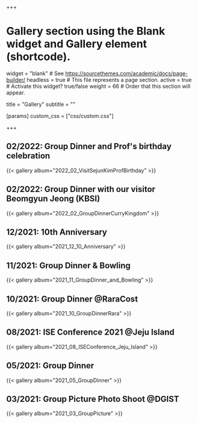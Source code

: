 +++
# Gallery section using the Blank widget and Gallery element (shortcode).
widget = "blank"  # See https://sourcethemes.com/academic/docs/page-builder/
headless = true  # This file represents a page section.
active = true  # Activate this widget? true/false
weight = 66  # Order that this section will appear.

title = "Gallery" 
subtitle = ""

[params]
custom_css = ["css/custom.css"]

+++
<!--
<div class="w4-bar w4-black">
    <div class="w3-bar-item">04/2021: Indian Group Dinner @DGIST</div>
</div>
<br>

{{< gallery album="2021_04_GroupDinner" >}}
-->
<h2 class="headline"><span>02/2022: Group Dinner and Prof's birthday celebration</span></h2>
{{< gallery album="2022_02_VisitSejunKimProfBirthday" >}}


<br>

<h2 class="headline"><span>02/2022: Group Dinner with our visitor Beomgyun Jeong (KBSI)</span></h2>
{{< gallery album="2022_02_GroupDinnerCurryKingdom" >}}


<br>
<h2 class="headline"><span>12/2021: 10th Anniversary</span></h2>
{{< gallery album="2021_12_10_Anniversary" >}}

<br>
<h2 class="headline"><span>11/2021: Group Dinner & Bowling</span></h2>
{{< gallery album="2021_11_GroupDinner_and_Bowling" >}}

<br>
<h2 class="headline"><span>10/2021: Group Dinner @RaraCost</span></h2>
{{< gallery album="2021_10_GroupDinnerRara" >}}

<br>
<h2 class="headline"><span>08/2021: ISE Conference 2021 @Jeju Island</span></h2>
{{< gallery album="2021_08_ISEConference_Jeju_Island" >}}


<br>
<h2 class="headline"><span>05/2021: Group Dinner</span></h2>
{{< gallery album="2021_05_GroupDinner" >}}

<br>
<h2 class="headline"><span>03/2021: Group Picture Photo Shoot @DGIST</span></h2>
{{< gallery album="2021_03_GroupPicture" >}}




